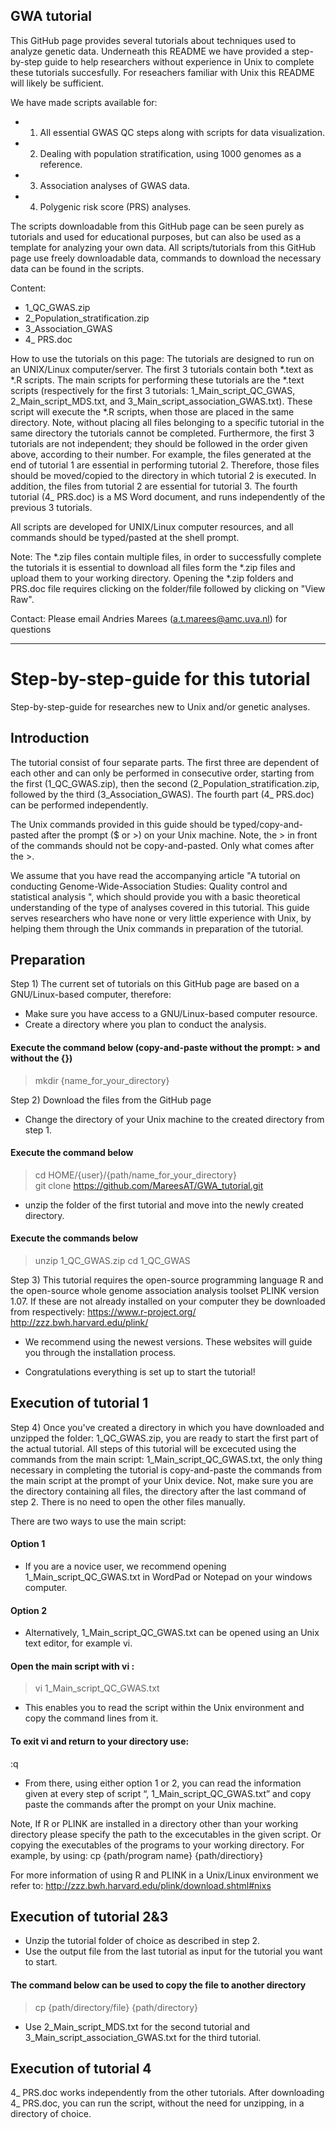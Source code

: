 GWA tutorial
-------------------------------------------------------------------------------------------------------------


This GitHub page provides several tutorials about techniques used to analyze genetic data. 
Underneath this README we have provided a step-by-step guide to help researchers without experience in Unix to complete these tutorials succesfully. For reseachers familiar with Unix this README will likely be sufficient.

We have made scripts available for:
* 1) All essential GWAS QC steps along with scripts for data visualization.
* 2) Dealing with population stratification, using 1000 genomes as a reference.
* 3) Association analyses of GWAS data.
* 4) Polygenic risk score (PRS) analyses.

The scripts downloadable from this GitHub page can be seen purely as tutorials and used for educational purposes, but can also be used as a template for analyzing your own data.
All scripts/tutorials from this GitHub page use freely downloadable data, commands to download the necessary data can be found in the scripts. 

Content:
* 1_QC_GWAS.zip
* 2_Population_stratification.zip
* 3_Association_GWAS
* 4_ PRS.doc
  
How to use the tutorials on this page:
The tutorials are designed to run on an UNIX/Linux computer/server. The first 3 tutorials contain both *.text as *.R scripts. The main scripts for performing these tutorials are the *.text scripts (respectively for the first 3 tutorials: 1_Main_script_QC_GWAS, 2_Main_script_MDS.txt, and 3_Main_script_association_GWAS.txt). These script will execute the *.R scripts, when those are placed in the same directory. 
Note, without placing all files belonging to a specific tutorial in the same directory the tutorials cannot be completed. 
Furthermore, the first 3 tutorials are not independent; they should be followed in the order given above, according to their number. For example, the files generated at the end of tutorial 1 are essential in performing tutorial 2. Therefore, those files should be moved/copied to the directory in which tutorial 2 is executed. In addition, the files from tutorial 2 are essential for tutorial 3.
The fourth tutorial (4_ PRS.doc) is a MS Word document, and runs independently of the previous 3 tutorials.

All scripts are developed for UNIX/Linux computer resources, and all commands should be typed/pasted at the shell prompt.

Note:
The *.zip files contain multiple files, in order to successfully complete the tutorials it is essential to download all files form the *.zip files and upload them to your working directory.
Opening the *.zip folders and PRS.doc file requires clicking on the folder/file followed by clicking on "View Raw".

Contact:
Please email Andries Marees (a.t.marees@amc.uva.nl) for questions

---------------------------------------------------------------------------------------------------------------

# Step-by-step-guide for this tutorial 

Step-by-step-guide for researches new to Unix and/or genetic analyses. 


## Introduction

The tutorial consist of four separate parts. The first three are dependent of each other and can only be performed in consecutive order, starting from the first (1_QC_GWAS.zip), then the second (2_Population_stratification.zip, followed by the third (3_Association_GWAS). The fourth part (4_ PRS.doc) can be performed independently. 

The Unix commands provided in this guide should be typed/copy-and-pasted after the prompt ($ or >) on your Unix machine. Note, the > in front of the commands should not be copy-and-pasted. Only what comes after the >.

We assume that you have read the accompanying article "A tutorial on conducting Genome-Wide-Association Studies: Quality control and statistical analysis
", which should provide you with a basic theoretical understanding of the type of analyses covered in this tutorial. 
This guide serves researchers who have none or very little experience with Unix, by helping them through the Unix commands in preparation of the tutorial. 


## Preparation

Step 1) The current set of tutorials on this GitHub page are based on a GNU/Linux-based computer, therefore: 
- Make sure you have access to a GNU/Linux-based computer resource.
- Create a directory where you plan to conduct the analysis.
#### Execute the command below (copy-and-paste without the prompt: > and without the {})
> mkdir {name_for_your_directory}


Step 2) Download the files from the GitHub page 
- Change the directory of your Unix machine to the created directory from step 1.
#### Execute the command below
> cd HOME/{user}/{path/name_for_your_directory}  
> git clone https://github.com/MareesAT/GWA_tutorial.git

- unzip the folder of the first tutorial and move into the newly created directory.
#### Execute the commands below
> unzip 1_QC_GWAS.zip
> cd 1_QC_GWAS


Step 3) This tutorial requires the open-source programming language R and the open-source whole genome association analysis toolset PLINK version 1.07. If these are not already installed on your computer they be downloaded from respectively:
https://www.r-project.org/
http://zzz.bwh.harvard.edu/plink/

- We recommend using the newest versions. These websites will guide you through the installation process.

- Congratulations everything is set up to start the tutorial!


## Execution of tutorial 1

Step 4) Once you've created a directory in which you have downloaded and unzipped the folder: 1_QC_GWAS.zip, you are ready to start the first part of the actual tutorial.
All steps of this tutorial will be excecuted using the commands from the main script: 1_Main_script_QC_GWAS.txt, the only thing necessary in completing the tutorial is copy-and-paste the commands from the main script at the prompt of your Unix device. Not, make sure you are the directory containing all files, the directory after the last command of step 2. There is no need to open the other files manually. 

There are two ways to use the main script:  
#### Option 1
- If you are a novice user, we recommend opening 1_Main_script_QC_GWAS.txt in WordPad or Notepad on your windows computer.

#### Option 2
- Alternatively, 1_Main_script_QC_GWAS.txt can be opened using an Unix text editor, for example vi.
#### Open the main script with vi :
> vi 1_Main_script_QC_GWAS.txt
- This enables you to read the script within the Unix environment and copy the command lines from it.
#### To exit vi and return to your directory use: 
:q

- From there, using either option 1 or 2, you can read the information given at every step of script “, 1_Main_script_QC_GWAS.txt” and copy paste the commands after the prompt on your Unix machine. 

Note, If R or PLINK are installed in a directory other than your working directory please specify the path to the excecutables in the given script. Or copying the executables of the programs to your working directory. For example, by using:
cp {path/program name} {path/directiory}

For more information of using R and PLINK in a Unix/Linux environment we refer to:
http://zzz.bwh.harvard.edu/plink/download.shtml#nixs


## Execution of tutorial 2&3

- Unzip the tutorial folder of choice as described in step 2.
- Use the output file from the last tutorial as input for the tutorial you want to start.
#### The command below can be used to copy the file to another directory
> cp {path/directory/file} {path/directory}

- Use 2_Main_script_MDS.txt for the second tutorial and 3_Main_script_association_GWAS.txt for the third tutorial.


## Execution of tutorial 4

4_ PRS.doc works independently from the other tutorials. After downloading 4_ PRS.doc, you can run the script, without the need for unzipping, in a directory of choice.
